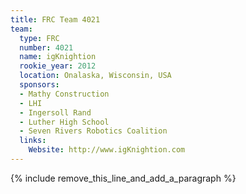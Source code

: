 ```yaml
---
title: FRC Team 4021
team:
  type: FRC
  number: 4021
  name: igKnightion
  rookie_year: 2012
  location: Onalaska, Wisconsin, USA
  sponsors:
  - Mathy Construction
  - LHI
  - Ingersoll Rand
  - Luther High School
  - Seven Rivers Robotics Coalition
  links:
    Website: http://www.igKnightion.com
---
```


{% include remove_this_line_and_add_a_paragraph %}